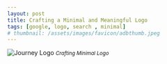 ```yaml
---
layout: post
title: Crafting a Minimal and Meaningful Logo
tags: [google, logo, search , minimal]
# thumbnail: /assets/images/favicon/adbthumb.jpeg
---
```

![Journey Logo](/assets/images/logo_journey.jpg)
<small><em><a>Crafting Minimal Logo</a></em></small>

